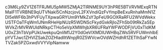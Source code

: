 c3M6Ly9ZV1Z6TFRJMU5pMW5ZMjA2TlRNME9UY3hPRE5BTVRVMExqRTNMalF1TVRBNE9qUTVNakl5CnNzcjovL2FXVndiQzFvYmpBeExuRnhaMmN1ZDI5eWF6b3hPVFUyTXpwaGRYUm9YMkZsY3pFeU9GOXRaRFU2WVdWekxUSTFOaTFqWm1JNmRHeHpNUzR5WDNScFkydGxkRjloZFhSb09tRkZaSEpWVkZrMVRWUldNRkpCTHo5eVpXMWhjbXR6UFRaYWFWODFjVU0xTldKMU0xZ3hTbVpPUkUwekpuQnliM1J2Y0dGeVlXMDlUWHBqZWs5RVFUWmhlbEpYVTJwc1ZHVlZSakZOZHladlltWnpjR0Z5WVcwOVdWZHdhR1ZETlhSaFYwNTVZak5PZGxwdVVYVlpNamww
